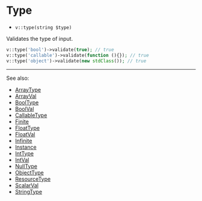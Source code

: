 # Type

- `v::type(string $type)`

Validates the type of input.

```php
v::type('bool')->validate(true); // true
v::type('callable')->validate(function (){}); // true
v::type('object')->validate(new stdClass()); // true
```

***
See also:

  * [ArrayType](ArrayType.md)
  * [ArrayVal](ArrayVal.md)
  * [BoolType](BoolType.md)
  * [BoolVal](BoolVal.md)
  * [CallableType](CallableType.md)
  * [Finite](Finite.md)
  * [FloatType](FloatType.md)
  * [FloatVal](FloatVal.md)
  * [Infinite](Infinite.md)
  * [Instance](Instance.md)
  * [IntType](IntType.md)
  * [IntVal](IntVal.md)
  * [NullType](NullType.md)
  * [ObjectType](ObjectType.md)
  * [ResourceType](ResourceType.md)
  * [ScalarVal](ScalarVal.md)
  * [StringType](StringType.md)
